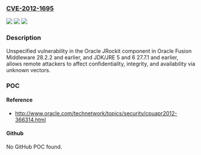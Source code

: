 ### [CVE-2012-1695](https://cve.mitre.org/cgi-bin/cvename.cgi?name=CVE-2012-1695)
![](https://img.shields.io/static/v1?label=Product&message=n%2Fa&color=blue)
![](https://img.shields.io/static/v1?label=Version&message=n%2Fa&color=blue)
![](https://img.shields.io/static/v1?label=Vulnerability&message=n%2Fa&color=brighgreen)

### Description

Unspecified vulnerability in the Oracle JRockit component in Oracle Fusion Middleware 28.2.2 and earlier, and JDK/JRE 5 and 6 27.7.1 and earlier, allows remote attackers to affect confidentiality, integrity, and availability via unknown vectors.

### POC

#### Reference
- http://www.oracle.com/technetwork/topics/security/cpuapr2012-366314.html

#### Github
No GitHub POC found.

